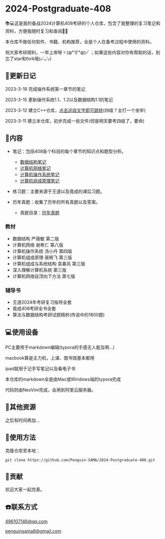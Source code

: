 # 2024-Postgraduate-408
📚💻这是我的备战2024计算机408考研的个人仓库，包含了我整理的复习笔记和资料，方便我随时复习和查阅📝💯

本仓库不做任何软件、书籍、机构推荐，全是个人在备考过程中使用的资料。

祝大家考研顺利，一举上岸呀ヾ(◍°∇°◍)ﾉﾞ；如果这些内容对你有帮助的话，别忘了star和fork哦(๑′ᴗ‵๑)

## 📅更新日记

2023-3-18 完成操作系统第一章节的笔记

2023-3-15 更新操作系统1.1、1.2以及数据结构1.1的笔记

2023-3-12 建立C++仓库，[点击这段文字即可跳转](https://github.com/Penguin-SAMA/MyCppJourney/tree/main)(四级？主打一个坐牢)

2023-3-11 建立本仓库，初步完成一些文件(但是明天要考四级了，要命)

## 📝内容

- 笔记：包括408各个科目的每个章节的知识点和题型分析。
  - [数据结构笔记](https://github.com/Penguin-SAMA/2024-Postgraduate-408/tree/main/DataStructure)
  - [计算机网络笔记](https://github.com/Penguin-SAMA/2024-Postgraduate-408/tree/main/NetWork)
  - [计算机操作系统笔记](https://github.com/Penguin-SAMA/2024-Postgraduate-408/tree/main/OperatingSystem)
  - [计算机组成原理笔记](https://github.com/Penguin-SAMA/2024-Postgraduate-408/tree/main/Organization)

- 练习题：主要来源于王道以及竟成的课后习题。
- 历年真题：收集了历年的所有真题以及答案。
  - 真题目录：[历年真题](https://github.com/Penguin-SAMA/2024-Postgraduate-408/tree/main/exam)


### 教材

- 数据结构 严薇敏 第二版
- 计算机网络 谢希仁 第八版
- 计算机操作系统 汤小丹 第四版
- 计算机组成原理 唐朔飞 第三版
- 计算机组成与系统结构 袁春风 第三版
- 深入理解计算机系统 第三版
- 计算机网络自顶向下方法 第七版

### 辅导书

- 王道2024年考研复习指导全套
- 竟成408考研全书全套
- 算法与数据结构考研试题精析(传说中的1800题)

## 💻使用设备

PC主要用于markdown编辑(typora的手感无人能及啊…)

macbook算是主力机，上课、图书馆基本都用

ipad就用于记手写笔记以及看电子书



本仓库的markdown全是由Mac或Windows端的typora完成

代码则由NeoVim完成，会用到阿里云服务器。

## 📌其他资源

之后有时间再加…

## 📎使用方法

克隆仓库至本地：

```shell
git clone https://github.com/Penguin-SAMA/2024-Postgraduate-408.git
```

## 🎯贡献

欢迎大家一起完善。

## ☎️联系方式

496107146@qq.com

penguinsama8@gmail.com
